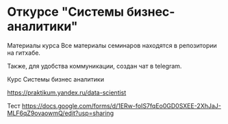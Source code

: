 # Откурсе "Системы бизнес-аналитики"

Материалы курса
Все материалы семинаров находятся в репозитории на гитхабе.

Также, для удобства коммуникации, создан чат в telegram.

Курс Системы бизнес аналитики

https://praktikum.yandex.ru/data-scientist



Тест
https://docs.google.com/forms/d/1ERw-foIS7fqEo0GD0SXEE-2XhJaJ-MLF6qZ9ovaowmQ/edit?usp=sharing
